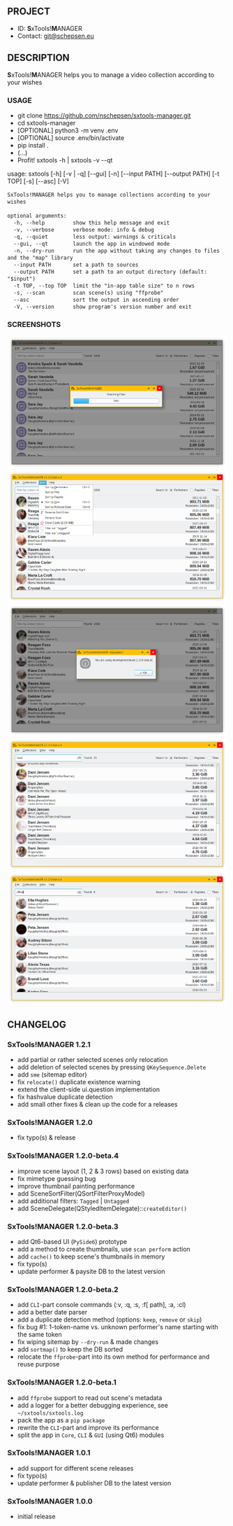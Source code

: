 ## PROJECT ##

* ID: **S**xTools!**M**ANAGER
* Contact: git@schepsen.eu

## DESCRIPTION ##

**S**xTools!**M**ANAGER helps you to manage a video collection according to your wishes

### USAGE ###

* git clone https://github.com/nschepsen/sxtools-manager.git
* cd sxtools-manager
* [OPTIONAL] python3 -m venv .env
* [OPTIONAL] source .env/bin/activate
* pip install .
* (...)
* Profit! sxtools -h | sxtools -v --qt

usage: sxtools [-h] [-v | -q] [--gui] [-n] [--input PATH] [--output PATH] [-t TOP] [-s] [--asc] [-V]

```
SxTools!MANAGER helps you to manage collections according to your wishes

optional arguments:
  -h, --help         show this help message and exit
  -v, --verbose      verbose mode: info & debug
  -q, --quiet        less output: warnings & criticals
  --gui, --qt        launch the app in windowed mode
  -n, --dry-run      run the app without taking any changes to files and the "map" library
  --input PATH       set a path to sources
  --output PATH      set a path to an output directory (default: "$input")
  -t TOP, --top TOP  limit the "in-app table size" to n rows
  -s, --scan         scan scene(s) using "ffprobe"
  --asc              sort the output in ascending order
  -V, --version      show program's version number and exit
```
### SCREENSHOTS ###

![Version 1.2.0-beta.4](images/v1.2.0-beta.4-0.png)
![Version 1.2.0-beta.4](images/v1.2.0-beta.4-1.png)
![Version 1.2.0-beta.4](images/v1.2.0-beta.4-2.png)
![Version 1.2.0-beta.4](images/v1.2.0-beta.4-3.png)
![Version 1.2.0-beta.4](images/v1.2.0-beta.4-4.png)

## CHANGELOG ##

### SxTools!MANAGER 1.2.1 ###

* add partial or rather selected scenes only relocation
* add deletion of selected scenes by pressing `QKeySequence.Delete`
* add `sme` (sitemap editor)
* fix `relocate()` duplicate existence warning
* extend the client-side ui.question implementation
* fix hashvalue duplicate detection
* add small other fixes & clean up the code for a releases

### SxTools!MANAGER 1.2.0 ###

* fix typo(s) & release

### SxTools!MANAGER 1.2.0-beta.4 ###

* improve scene layout (1, 2 & 3 rows) based on existing data
* fix mimetype guessing bug
* improve thumbnail painting performance
* add SceneSortFilter(QSortFilterProxyModel)
* add additional filters: `Tagged` | `Untagged`
* add SceneDelegate(QStyledItemDelegate)::`createEditor()`

### SxTools!MANAGER 1.2.0-beta.3 ###

* add Qt6-based UI (`PySide6`) prototype
* add a method to create thumbnails, use `scan perform` action
* add `cache()` to keep scene's thumbnails in memory
* fix typo(s)
* update performer & paysite DB to the latest version

### SxTools!MANAGER 1.2.0-beta.2 ###

* add `CLI`-part console commands (:v, :q, :s, :f[ path], :a, :cl)
* add a better date parser
* add a duplicate detection method (options: `keep`, `remove` or `skip`)
* fix bug #1: 1-token-name vs. unknown performer's name starting with the same token
* fix wiping sitemap by `--dry-run` & made changes
* add `sortmap()` to keep the DB sorted
* relocate the `ffprobe`-part into its own method for performance and reuse purpose

### SxTools!MANAGER 1.2.0-beta.1 ###

* add `ffprobe` support to read out scene's metadata
* add a logger for a better debugging experience, see `~/sxtools/sxtools.log`
* pack the app as a `pip package`
* rewrite the `CLI`-part and improve its performance
* split the app in `Core`, `CLI` & `GUI` (using Qt6) modules

### SxTools!MANAGER 1.0.1 ###

* add support for different scene releases
* fix typo(s)
* update performer & publisher DB to the latest version

### SxTools!MANAGER 1.0.0 ###

* initial release
